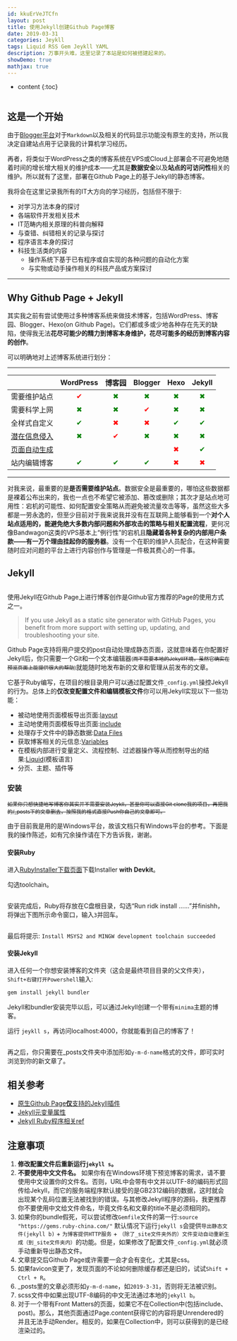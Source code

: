 ```yaml
---
id: kkuErVeJTCfn
layout: post
title: 使用Jekyll创建Github Page博客
date: 2019-03-31
categories: Jeykll
tags: Liquid RSS Gem Jeykll YAML
description: 万事开头难，这里记录了本站是如何被搭建起来的。
showDemo: true
mathjax: true
---
```



* content
{:toc}


<!-- 这是我的第一个代码显示脚本 -- <script>demo_js.EmbedDemo("89798dasoid")</script> -->

<center><img alt title src="/image/2019/03/31/building_website.svg"></center>

## 这是一个开始

由于[Blogger平台](https://caihuashuai.blogspot.com/)对于`Markdown`以及相关的代码显示功能没有原生的支持，所以我决定自建站点用于记录我的计算机学习经历。

再者，将类似于WordPress之类的博客系统在VPS或Cloud上部署会不可避免地随着时间的增长增大相关的维护成本——尤其是**数据安全**以及**站点的可访问性**相关的维护。所以就有了这里，部署在Github Page上的基于Jekyll的静态博客。

我将会在这里记录我所有的IT大方向的学习经历，包括但不限于:

* 对学习方法本身的探讨
* 各端软件开发相关技术
* IT范畴内相关原理的科普向解释
* 与查错、纠错相关的记录与探讨
* 程序语言本身的探讨
* 科技生活类的内容
    * 操作系统下基于已有程序或自实现的各种问题的自动化方案
    * 与实物或动手操作相关的科技产品或方案探讨
___

## Why Github Page + Jekyll

其实我之前有尝试使用过多种博客系统来做技术博客，包括WordPress、博客园、Blogger、Hexo(on Github Page)。它们都或多或少地各种存在先天的缺陷，使得我无法**花尽可能少的精力到博客本身维护，花尽可能多的经历到博客内容的创作**。

可以明确地对上述博客系统进行划分：

----------

|  | WordPress | 博客园 | Blogger |Hexo|Jekyll|
|----|----|----|----|----|----|
| <center>需要维护站点</center> | <center style="color:red">✔</center> | <center style="color:green">✖</center> | <center style="color:green">✖</center> | <center style="color:green">✖</center> | <center style="color:green">✖</center> |
| <center>需要科学上网</center> | <center style="color:green">✖</center> | <center style="color:green">✖</center> | <center style="color:red">✔</center> | <center style="color:green">✖</center> |<center style="color:green">✖</center> |
| <center>全样式自定义</center> | <center style="color:green">✔</center> | <center style="color:red">✖</center> | <center style="color:red">✖</center> | <center style="color:green">✔</center> |<center style="color:green">✔</center> |
| <center><span title="广告、社交关系等" style="text-decoration:underline;">潜在信息侵入</span></center> | <center style="color:green">✖</center> | <center style="color:red">✔</center> | <center style="color:green">✖</center> | <center style="color:green">✖</center> | <center style="color:green">✖</center> |
| <center><span title="Github Page支持自动生成静态页面" style="text-decoration:underline;">页面自动生成</span></center> |  | |  | <center style="color:red">✖</center> |<center style="color:green">✔</center> |
| <center>站内编辑博客</center> | <center style="color:green">✔</center> | <center style="color:green">✔</center> | <center style="color:green">✔</center> | <center style="color:red">✖</center> | <center style="color:red">✖</center> |

----------

对我来说，最重要的是**是否需要维护站点**。数据安全是最重要的，哪怕这些数据都是裸着公布出来的，我也一点也不希望它被添加、篡改或删除；其次才是站点地可用性：宕机的可能性、如何配置安全策略从而避免被流量攻击等等，虽然这些大多都是一劳永逸的，但至少目前对于我来说我并没有在互联网上能够看到一个**对个人站点适用的，能避免绝大多数内部问题和外部攻击的策略与相关配置流程**，更何况像Bandwagon这类的VPS基本上“例行性”的宕机且**隐藏着各种复杂的内部用户条款——有一万个理由挂起你的服务器**。没有一个在职的维护人员配合，在这种需要随时应对问题的平台上进行内容创作与管理是一件极其费心的一件事。



## Jekyll

<center><img alt title src="/image/2019/03/31/logo-2x.png"></center>

使用Jekyll在Github Page上进行博客创作是Github官方推荐的Page的使用方式之一。

> If you use Jekyll as a static site generator with GitHub Pages, you benefit from more support with setting up, updating, and troubleshooting your site.


Github Page支持将用户提交的post自动处理成静态页面，这就意味着在你配置好Jekyll后，你只需要一个Git和一个文本编辑器<small>(~~而不需要本地的Jekyll环境，虽然它确实在预览页面上能提供很大的帮助~~)</small>就能随时地发布新的文章和管理从前发布的文章。

它基于Ruby编写，在项目的根目录用户可以通过配置文件`_config.yml`操控Jekyll的行为。总体上的**仅改变配置文件和编辑模板文件**你可以用Jekyll实现以下一些功能：

* 被动地使用页面模板导出页面:[layout](https://jekyllrb.com/docs/layouts/)
* 主动地使用页面模板导出页面:[include](https://jekyllrb.com/docs/includes/)
* 处理存于文件中的静态数据:[Data Files](https://jekyllrb.com/docs/datafiles/)
* 获取博客相关的元信息:[Variables](https://jekyllrb.com/docs/variables/)
* 在模板内部进行变量定义、流程控制、过滤器操作等从而控制导出的结果:[Liquid](https://jekyllrb.com/docs/liquid/)(模板语言)
* 分页、主题、插件等

### 安装

<small>~~如果你只想快捷地写博客你其实并不需要安装Jeykll，甚至你可以直接Git clone我的项目，再把我的/_posts下的文章删去，按照我的格式直接Push你自己的文章即可。~~ </small>

由于目前我是用的是Windows平台，故该文档只有Windows平台的参考。下面是我的操作陈述，如有冗余操作请在下方告诉我，谢谢。

#### 安装Ruby

进入[RubyInstaller下载页面](https://www.ruby-lang.org/en/downloads/)下载Installer **with Devkit**。

勾选toolchain。
<center><img alt title src="/image/2019/03/31/1554021299.jpg"></center>

安装完成后，Ruby将存放在C盘根目录，勾选“Run ridk install ……”并finishh，将弹出下图所示命令窗口，输入`3`并回车。
<center><img alt title src="/image/2019/03/31/Snipaste_2019-03-31_16-39-33.png"></center>

最后将提示: `Install MSYS2 and MINGW development toolchain succeeded`

#### 安装Jekyll 
进入任何一个你想安装博客的文件夹（这会是最终项目目录的父文件夹），`Shift+右键打开Powershell`输入:
```powershell
gem install jekyll bundler
```
Jekyll和bundler安装完毕以后，可以通过Jekyll创建一个带有`minima`主题的博客。

运行 `jeykll s`，再访问localhost:4000，你就能看到自己的博客了！
<center><img alt title src="/image/2019/03/31/Snipaste_2019-03-31_17-21-34.png"></center>

再之后，你只需要在_posts文件夹中添加形如`y-m-d-name`格式的文件，即可实时浏览到你的新文章了。


## 相关参考

* [原生Github Page**仅**支持的Jekyll插件](https://help.github.com/en/articles/configuring-jekyll-plugins)
* [Jekyll元变量属性](https://jekyllrb.com/docs/variables/)
* [Jekyll Ruby程序相关ref](https://www.rubydoc.info/github/mojombo/jekyll/Jekyll)
  

## 注意事项

1. **修改配置文件后重新运行`jekyll s`。**
2. **不要使用中文文件名。**
如果你有在Windows环境下预览博客的需求，请不要使用中文设置你的文件名。否则，URL中会带有中文并以UTF-8的编码形式回传给Jekyll，而它的服务端程序默认接受的是GB2312编码的数据，这时就会出现某个乱码位置无法被找到的错误。与其修改Jekyll程序的源码，我更推荐你不要使用中文给文件命名，毕竟文件名和文章的title不是必须相同的。
3. 如果你的bundle假死，可以尝试修改`Gemfile`文件的第一行:`source "https://gems.ruby-china.com/"`
默认情况下运行`jekyll s`会提供`导出静态文件(jekyll b)` + `为博客提供HTTP服务` + `（除了_site文件夹外的）文件变动自动重新生成（到_site文件夹内）`的功能。但是，如果修改了配置文件`_config.yml`就必须手动重新导出静态文件。
4. 文章提交后Github Page或许需要一会才会有变化，尤其是css。
5. 如果favicon变更了，发现页面的不论如何删除缓存都还是旧的，试试`Shift + Ctrl + R`。
6. _posts里的文章必须形如`y-m-d-name`，如`2019-3-31`，否则将无法被识别。
7. scss文件中如果出现UTF-8编码的中文无法通过本地的`jekyll b`。
8. 对于一个带有Front Matters的页面，如果它不在Collection中(包括include、post)。那么，其他页面通过Page.content获得它的内容将是Unrendered的并且无法手动Render。相反的，如果在Collection中，则可以获得到的是已经渲染过的。